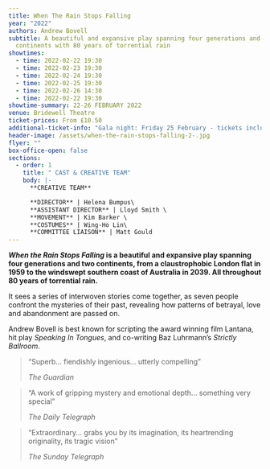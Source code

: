 ```yaml
---
title: When The Rain Stops Falling
year: "2022"
authors: Andrew Bovell
subtitle: A beautiful and expansive play spanning four generations and two
  continents with 80 years of torrential rain
showtimes:
  - time: 2022-02-22 19:30
  - time: 2022-02-23 19:30
  - time: 2022-02-24 19:30
  - time: 2022-02-25 19:30
  - time: 2022-02-26 14:30
  - time: 2022-02-22 19:30
showtime-summary: 22-26 FEBRUARY 2022
venue: Bridewell Theatre
ticket-prices: From £10.50
additional-ticket-info: "Gala night: Friday 25 February - tickets include a drink and programme"
header-image: /assets/when-the-rain-stops-falling-2-.jpg
flyer: ""
box-office-open: false
sections:
  - order: 1
    title: " CAST & CREATIVE TEAM"
    body: |-
      **CREATIVE TEAM**

      **DIRECTOR** | Helena Bumpus\
      **ASSISTANT DIRECTOR** | Lloyd Smith \
      **MOVEMENT** | Kim Barker \
      **COSTUMES** | Wing-Ho Lin\
      **COMMITTEE LIAISON** | Matt Gould
---
```

***When the Rain Stops Falling* is a beautiful and expansive play spanning four generations and two continents, from a claustrophobic London flat in 1959 to the windswept southern coast of Australia in 2039. All throughout 80 years of torrential rain.** 

It sees a series of interwoven stories come together, as seven people confront the mysteries of their past, revealing how patterns of betrayal, love and abandonment are passed on.

Andrew Bovell is best known for scripting the award winning film Lantana, hit play *Speaking In Tongues*, and co-writing Baz Luhrmann’s *Strictly Ballroom*.

>“Superb... fiendishly ingenious... utterly compelling”
><footer><cite>The Guardian</cite></footer>

>“A work of gripping mystery and emotional depth... something very special”
><footer><cite>The Daily Telegraph</cite></footer>

>“Extraordinary... grabs you by its imagination, its heartrending originality, its tragic vision”
><footer><cite>The Sunday Telegraph</cite></footer>